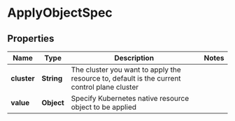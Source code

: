 

# ApplyObjectSpec


## Properties

| Name | Type | Description | Notes |
|------------ | ------------- | ------------- | -------------|
|**cluster** | **String** | The cluster you want to apply the resource to, default is the current control plane cluster |  |
|**value** | **Object** | Specify Kubernetes native resource object to be applied |  |



